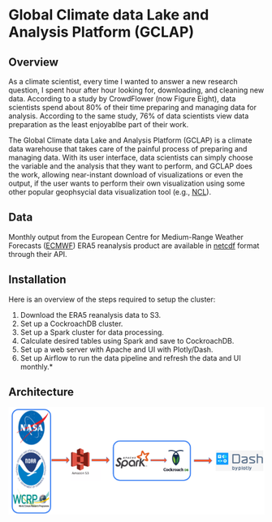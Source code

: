 # Global Climate data Lake and Analysis Platform (GCLAP)

## Overview

As a climate scientist, every time I wanted to answer a new research question, I spent hour after hour looking for, downloading, and cleaning new data. According to a study by CrowdFlower (now Figure Eight), data scientists spend about 80% of their time preparing and managing data for analysis. According to the same study, 76% of data scientists view data preparation as the least enjoyablbe part of their work.

The Global Climate data Lake and Analysis Platform (GCLAP) is a climate data warehouse that takes care of the painful process of preparing and managing data. With its user interface, data scientists can simply choose the variable and the analysis that they want to perform, and GCLAP does the work, allowing near-instant download of visualizations or even the output, if the user wants to perform their own visualization using some other popular geophsycial data visualization tool (e.g., [NCL](https://ncl.ucar.edu)).

## Data

Monthly output from the European Centre for Medium-Range Weather Forecasts ([ECMWF](https://ecmwf.int)) ERA5 reanalysis product are available in [netcdf](https://www.unidata.ucar.edu/software/netcdf/) format through their API.

## Installation

Here is an overview of the steps required to setup the cluster:

1. Download the ERA5 reanalysis data to S3.
2. Set up a CockroachDB cluster.
3. Set up a Spark cluster for data processing.
4. Calculate desired tables using Spark and save to CockroachDB.
6. Set up a web server with Apache and UI with Plotly/Dash.
7. Set up Airflow to run the data pipeline and refresh the data and UI monthly.*

## Architecture

![Tech Stack](/images/stack.png)
